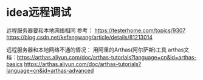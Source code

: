# idea远程调试
远程服务器要和本地网络相同
参考：
<https://testerhome.com/topics/9307>
<https://blog.csdn.net/kefengwang/article/details/81213014>

远程服务器和本地网络不通的情况：
用阿里的Arthas(阿尔萨斯)工具
arthas文档：<https://arthas.aliyun.com/doc/arthas-tutorials?language=cn&id=arthas-basics>
<https://arthas.aliyun.com/doc/arthas-tutorials?language=cn&id=arthas-advanced>
